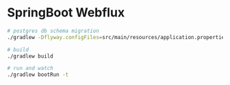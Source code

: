 # SpringBoot Webflux

```bash
# postgres db schema migration
./gradlew -Dflyway.configFiles=src/main/resources/application.properties flywayMigrate

# build
./gradlew build

# run and watch
./gradlew bootRun -t
```